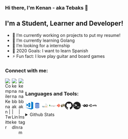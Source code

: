 ### Hi there, I'm Kenan - aka Tebaks 👋

## I'm a Student, Learner and Developer!

- 🔭 I’m currently working on projects to put my resume!
- 🌱 I’m currently learning Golang 
- 👯 I’m looking for a internship
- 🥅 2020 Goals: I want to learn Spanish
- ⚡ Fun fact: I love play guitar and board games

### Connect with me:

[<img align="left" alt="CompilerKenan | Twitter" width="22px" src="https://cdn.jsdelivr.net/npm/simple-icons@v3/icons/twitter.svg" />][twitter]
[<img align="left" alt="kenanabbak | LinkedIn" width="22px" src="https://cdn.jsdelivr.net/npm/simple-icons@v3/icons/linkedin.svg" />][linkedin]
[<img align="left" alt="kenanabbak | Instagram" width="22px" src="https://cdn.jsdelivr.net/npm/simple-icons@v3/icons/instagram.svg" />][instagram]

<br /> 


### Languages and Tools:

<img align="left" alt="Visual Studio Code" width="26px" src="https://raw.githubusercontent.com/github/explore/80688e429a7d4ef2fca1e82350fe8e3517d3494d/topics/visual-studio-code/visual-studio-code.png" />
<img align="left" alt="SQL" width="26px" src="https://raw.githubusercontent.com/github/explore/80688e429a7d4ef2fca1e82350fe8e3517d3494d/topics/sql/sql.png" />
<img align="left" alt="MySQL" width="26px" src="https://raw.githubusercontent.com/github/explore/80688e429a7d4ef2fca1e82350fe8e3517d3494d/topics/mysql/mysql.png" />
<img align="left" alt="MongoDB" width="26px" src="https://raw.githubusercontent.com/github/explore/80688e429a7d4ef2fca1e82350fe8e3517d3494d/topics/mongodb/mongodb.png" />
<img align="left" alt="Git" width="26px" src="https://raw.githubusercontent.com/github/explore/80688e429a7d4ef2fca1e82350fe8e3517d3494d/topics/git/git.png" />
<img align="left" alt="GitHub" width="26px" src="https://raw.githubusercontent.com/github/explore/78df643247d429f6cc873026c0622819ad797942/topics/github/github.png" />
<img align="left" alt="Terminal" width="26px" src="https://raw.githubusercontent.com/github/explore/80688e429a7d4ef2fca1e82350fe8e3517d3494d/topics/terminal/terminal.png" />
<img align="left" alt="Golang" width="26px" src="https://raw.githubusercontent.com/github/explore/80688e429a7d4ef2fca1e82350fe8e3517d3494d/topics/go/go.png" />
<img align="left" alt="Unity" width="26px" src="https://raw.githubusercontent.com/github/explore/80688e429a7d4ef2fca1e82350fe8e3517d3494d/topics/unity/unity.png"/>

<br />
<br />


<details>
  <summary>Github Stats</summary>
   <img align="left" alt="Tebaks's Github Stats" src="https://github-readme-stats.vercel.app/api?username=Tebaks&show_icons=true&hide_border=true&theme=radical&count_private=true&hide=prs,issues" />
</details>


[twitter]: https://twitter.com/CompilerKenan
[instagram]: https://www.instagram.com/kenanabbak/
[linkedin]: https://www.linkedin.com/in/kenanabbak/